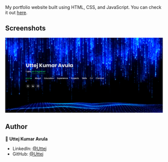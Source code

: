 

My portfolio website built using HTML, CSS, and JavaScript. You can check it out [here]().



## Screenshots

<p float="center">
    <img src="https://github.com/Uttejvluda/My-Portfolio/blob/main/Screenshots/CoverPage.png" width="800">
</p>



## Author

👤 **Uttej Kumar Avula**

* LinkedIn: [@Uttej](https://www.linkedin.com/in/uttej-kumar-avula/)
* GitHub: [@Uttej](https://github.com/Uttejvluda)
